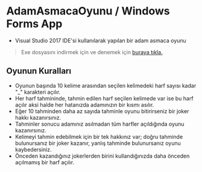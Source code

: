 # AdamAsmacaOyunu / Windows Forms App 
- Visual Studio 2017 IDE'si kullanılarak yapılan bir adam asmaca oyunu
> Exe dosyasını indirmek için ve denemek için [buraya tıkla.](https://github.com/taylanunutmaz/AdamAsmacaOyunu-C-_WFA-/raw/master/AdamAsmacaOyunu/Properties/AdamAsmacaOyunu.exe)

## Oyunun Kuralları
- Oyunun başında 10 kelime arasından seçilen kelimedeki harf sayısı kadar "_" karakteri açılır.
- Her harf tahmininde, tahmin edilen harf seçilen kelimede var ise bu harf açılır aksi halde her hatanızda adamınızın bir kısmı asılır.
- Eğer 10 tahminden daha az sayıda tahminle oyunu bitirirseniz bir joker hakkı kazanırsınız.
- Tahminler sonucu adamınız asılmadan tüm harfler açıldığında oyunu kazanırsınız.
- Kelimeyi tahmin edebilmek için bir tek hakkınız var; doğru tahminde bulunursanız bir joker kazanır, yanlış tahminde bulunursanız oyunu kaybedersiniz.
- Önceden kazandığınız jokerlerden birini kullandığınızda daha önceden açılmamış bir harf açılır.
